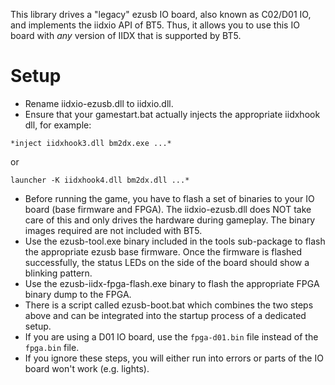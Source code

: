 This library drives a "legacy" ezusb IO board, also known as C02/D01 IO, and implements the iidxio
API of BT5. Thus, it allows you to use this IO board with *any* version of IIDX that is supported by
BT5.

# Setup

- Rename iidxio-ezusb.dll to iidxio.dll.
- Ensure that your gamestart.bat actually injects the appropriate iidxhook dll, for example:

```
*inject iidxhook3.dll bm2dx.exe ...*
```

or

```
launcher -K iidxhook4.dll bm2dx.dll ...*
```

- Before running the game, you have to flash a set of binaries to your IO board (base firmware and
  FPGA). The iidxio-ezusb.dll does NOT take care of this and only drives the hardware during
  gameplay. The binary images required are not included with BT5.
- Use the ezusb-tool.exe binary included in the tools sub-package to flash the appropriate ezusb
  base firmware. Once the firmware is flashed successfully, the status LEDs on the side of the board
  should show a blinking pattern.
- Use the ezusb-iidx-fpga-flash.exe binary to flash the appropriate FPGA binary dump to the FPGA.
- There is a script called ezusb-boot.bat which combines the two steps above and can be integrated
  into the startup process of a dedicated setup.
- If you are using a D01 IO board, use the `fpga-d01.bin` file instead of the `fpga.bin` file.
- If you ignore these steps, you will either run into errors or parts of the IO board won't work
  (e.g. lights).
